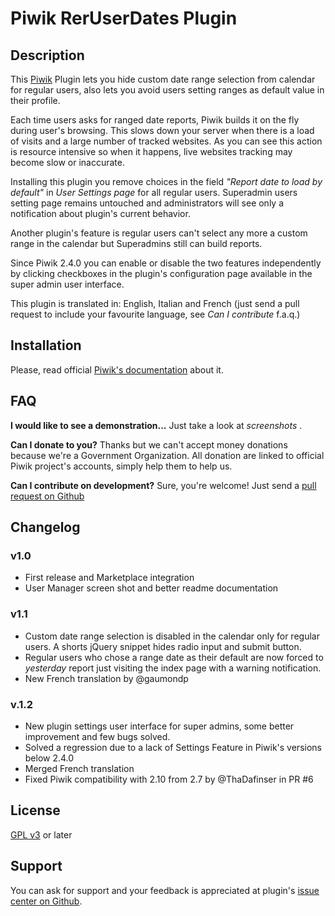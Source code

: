 # Piwik RerUserDates Plugin

## Description

This [Piwik](http://piwik.org) Plugin lets you hide custom date range selection from calendar for regular users,
also lets you avoid users setting ranges as default value in their profile.

Each time users asks for ranged date reports, Piwik builds it on the fly during user's browsing.
This slows down your server when there is a load of visits and a large number of tracked websites.
As you can see this action is resource intensive so when it happens, live websites tracking may become slow or inaccurate.

Installing this plugin you remove choices in the field _"Report date to load by default"_ in _User Settings page_ for all regular users.
Superadmin users setting page remains untouched and administrators will see only a notification about plugin's current behavior.

Another plugin's feature is regular users can't select any more a custom range in the calendar but Superadmins still can build reports.

Since Piwik 2.4.0 you can enable or disable the two features independently by clicking checkboxes in the plugin's configuration page available in the super admin user interface.

This plugin is translated in: English, Italian and French (just send a pull request to include your favourite language, see _Can I contribute_ f.a.q.)

## Installation

Please, read official [Piwik's documentation](http://piwik.org/faq/plugins/#faq_21) about it.

## FAQ

__I would like to see a demonstration...__
Just take a look at _screenshots_ .

__Can I donate to you?__
Thanks but we can't accept money donations because we're a Government Organization.
All donation are linked to official Piwik project's accounts, simply help them to help us.

__Can I contribute on development?__
Sure, you're welcome! Just send a [pull request on Github](https://github.com/RegioneER/RerNewSite/issues)

## Changelog

### v1.0

 - First release and Marketplace integration
 - User Manager screen shot and better readme documentation

### v1.1

- Custom date range selection is disabled in the calendar only for regular users. A shorts jQuery snippet hides radio input and submit button.
- Regular users who chose a range date as their default are now forced to _yesterday_ report just visiting the index page with a warning notification.
- New French translation by @gaumondp

### v.1.2

- New plugin settings user interface for super admins, some better improvement and few bugs solved.
- Solved a regression due to a lack of Settings Feature in Piwik's versions below 2.4.0
- Merged French translation 
- Fixed Piwik compatibility with 2.10 from 2.7 by @ThaDafinser in PR #6

## License

[GPL v3](http://www.gnu.org/licenses/gpl-3.0-standalone.html) or later

## Support

You can ask for support and your feedback is appreciated at plugin's [issue center on Github](https://github.com/RegioneER/RerUserDates/issues).
